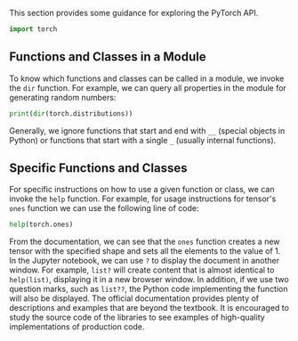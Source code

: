 This section provides some guidance for exploring the PyTorch API.
```Python
import torch
```
## Functions and Classes in a Module
To know which functions and classes can be called in a module, we invoke the `dir` function. For example, we can query all properties in the module for generating random numbers:
```Python
print(dir(torch.distributions))
```
Generally, we ignore functions that start and end with `__` (special objects in Python) or functions that start with a single `_` (usually internal functions).
## Specific Functions and Classes
For specific instructions on how to use a given function or class, we can invoke the `help` function. For example, for usage instructions for tensor's `ones` function we can use the following line of code:
```Python
help(torch.ones)
```
From the documentation, we can see that the `ones` function creates a new tensor with the specified shape and sets all the elements to the value of 1.
<br>In the Jupyter notebook, we can use `?` to display the document in another window. For example, `list?` will create content that is almost identical to `help(list)`, displaying it in a new browser window. In addition, if we use two question marks, such as `list??`, the Python code implementing the function will also be displayed.
The official documentation provides plenty of descriptions and examples that are beyond the textbook. It is encouraged to study the source code of the libraries to see examples of high-quality implementations of production code.